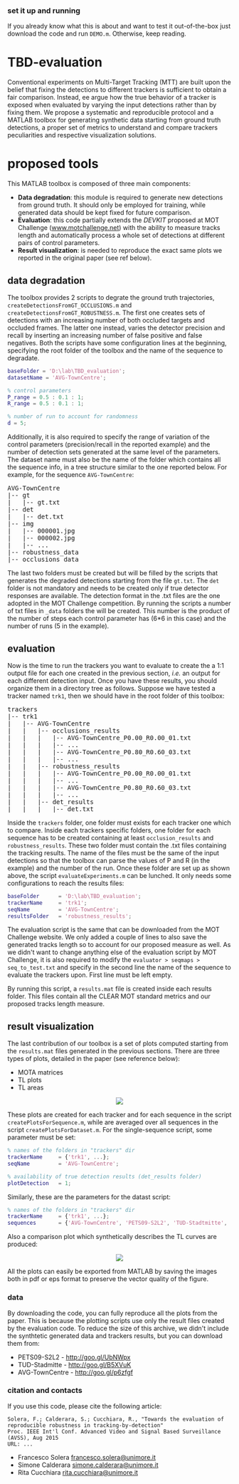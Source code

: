 ### set it up and running
If you already know what this is about and want to test it out-of-the-box just download the code and run `DEMO.m`. Otherwise, keep reading.

# TBD-evaluation
Conventional experiments on Multi-Target Tracking (MTT) are built upon the belief that fixing the detections to different trackers is sufficient to obtain a fair comparison. Instead, ee argue how the true behavior of a tracker is exposed when evaluated by varying the input detections rather than by fixing them. We propose a systematic and reproducible protocol and a MATLAB toolbox for generating synthetic data starting from ground truth detections, a proper set of metrics to understand and compare trackers peculiarities and respective visualization solutions.

# proposed tools
This MATLAB toolbox is composed of three main components:
* **Data degradation**: this module is required to generate new detections from ground truth. It should only be employed for training, while generated data should be kept fixed for future comparison.
* **Evaluation**: this code partially extends the *DEVKIT* proposed at MOT Challenge (www.motchallenge.net) with the ability to measure tracks length and automatically process a whole set of detections at different pairs of control parameters.
* **Result visualization**: is needed to reproduce the exact same plots we reported in the original paper (see ref below).

## data degradation
The toolbox provides 2 scripts to degrate the ground truth trajectories, `createDetectionsFromGT_OCCLUSIONS.m` and `createDetectionsFromGT_ROBUSTNESS.m`. The first one creates sets of detections with an increasing number of both occluded targets and occluded frames. The latter one instead, varies the detector precision and recall by inserting an increasing number of false positive and false negatives. Both the scripts have some configuration lines at the beginning, specifying the root folder of the toolbox and the name of the sequence to degradate.

```matlab
baseFolder = 'D:\lab\TBD_evaluation';
datasetName = 'AVG-TownCentre';

% control parameters
P_range = 0.5 : 0.1 : 1;
R_range = 0.5 : 0.1 : 1;

% number of run to account for randomness
d = 5;
```

Additionally, it is also required to specify the range of variation of the control parameters (precision/recall in the reported example) and the number of detection sets generated at the same level of the parameters. The dataset name must also be the name of the folder which contains all the sequence info, in a tree structure similar to the one reported below. For example, for the sequence `AVG-TownCentre`:

<pre>
AVG-TownCentre
|-- gt
|   |-- gt.txt
|-- det
|   |-- det.txt
|-- img
|   |-- 000001.jpg
|   |-- 000002.jpg
|   |-- ...
|-- robustness_data
|-- occlusions_data
</pre>

The last two folders must be created but will be filled by the scripts that generates the degraded detections starting from the file `gt.txt`. The `det` folder is not mandatory and needs to be created only if true detector responses are available. The detection format in the .txt files are the one adopted in the MOT Challenge competition. By running the scripts a number of txt files in `_data` folders the will be created. This number is the product of the number of steps each control parameter has (6*6 in this case) and the number of runs (5 in the example).

## evaluation
Now is the time to run the trackers you want to evaluate to create the a 1:1 output file for each one created in the previous section, *i.e.* an output for each different detection input. Once you have these results, you should organize them in a directory tree as follows. Suppose we have tested a tracker named `trk1`, then we should have in the root folder of this toolbox:

<pre>
trackers
|-- trk1
|   |-- AVG-TownCentre
|   |   |-- occlusions_results
|   |   |   |-- AVG-TownCentre_P0.00_R0.00_01.txt
|   |   |   |-- ...
|   |   |   |-- AVG-TownCentre_P0.80_R0.60_03.txt
|   |   |   |-- ...
|   |   |-- robustness_results
|   |   |   |-- AVG-TownCentre_P0.00_R0.00_01.txt
|   |   |   |-- ...
|   |   |   |-- AVG-TownCentre_P0.80_R0.60_03.txt
|   |   |   |-- ...
|   |   |-- det_results
|   |   |   |-- det.txt
</pre>

Inside the `trackers` folder, one folder must exists for each tracker one which to compare. Inside each trackers specific folders, one folder for each sequence has to be created containing at least `occlusion_results` and `robustness_results`. These two folder must contain the .txt files containing the tracking results. The name of the files must be the same of the input detections so that the toolbox can parse the values of P and R (in the example) and the number of the run. Once these folder are set up as shown above, the script `evaluateExperiments.m` can be lunched. It only needs some configurations to reach the results files:
```matlab
baseFolder      = 'D:\lab\TBD_evaluation';
trackerName     = 'trk1';
seqName         = 'AVG-TownCentre';
resultsFolder   = 'robustness_results';
```
The evaluation script is the same that can be downloaded from the MOT Challenge website. We only added a couple of lines to also save the generated tracks length so to account for our proposed measure as well. As we didn't want to change anything else of the evaluation script by MOT Challenge, it is also required to modify the `evaluator > seqmaps > seq_to_test.txt` and specify in the second line the name of the sequence to evaluate the trackers upon. First line must be left empty.

By running this script, a `results.mat` file is created inside each results folder. This files contain all the CLEAR MOT standard metrics and our proposed tracks length measure.

## result visualization
The last contribution of our toolbox is a set of plots computed starting from the `results.mat` files generated in the previous sections. There are three types of plots, detailed in the paper (see reference below):
- MOTA matrices
- TL plots
- TL areas

<!-- The MOTA matrices describe how good a tracker is at retrieving true positives, rejecting false detections proposed by the detector and at the same time producing continuous tracks, also accounting for ID switches. Track Length (TL), instead, is the proposed metric and measures the longest sequence of frames in which each GT track was continuously and successfully tracked. So it is a value for each track. Results are then sorted in descending order in a survival curve-like plot. -->

<p align="center">
  <img src="http://imagelab.ing.unimore.it/TBD-evaluation/images/MOTA-TL.png" />
</p>

These plots are created for each tracker and for each sequence in the script `createPlotsForSequence.m`, while are averaged over all sequences in the script `createPlotsForDataset.m`. For the single-sequence script, some parameter must be set:
```matlab
% names of the folders in "trackers" dir
trackerName     = {'trk1', ...};
seqName         = 'AVG-TownCentre';

% availability of true detection results (det_results folder)
plotDetection   = 1;
```
Similarly, these are the parameters for the datast script:
```matlab
% names of the folders in "trackers" dir
trackerName     = {'trk1', ...};
sequences       = {'AVG-TownCentre', 'PETS09-S2L2', 'TUD-Stadtmitte', ...};
```

Also a comparison plot which synthetically describes the TL curves are produced:
<p align="center">
  <img src="http://imagelab.ing.unimore.it/TBD-evaluation/images/comparison.png" />
</p>

All the plots can easily be exported from MATLAB by saving the images both in pdf or eps format to preserve the vector quality of the figure.

### data
By downloading the code, you can fully reproduce all the plots from the paper. This is because the plotting scripts use only the result files created by the evaluation code. To reduce the size of this archive, we didn't include the synthtetic generated data and trackers results, but you can download them from:
* PETS09-S2L2 - http://goo.gl/UbNWpx
* TUD-Stadmitte - http://goo.gl/B5XVuK
* AVG-TownCentre - http://goo.gl/p6zfgf

### citation and contacts
If you use this code, please cite the following article:

```
Solera, F.; Calderara, S.; Cucchiara, R., "Towards the evaluation of reproducible robustness in tracking-by-detection"
Proc. IEEE Int'l Conf. Advanced Video and Signal Based Surveillance (AVSS), Aug 2015
URL: ...
```

- Francesco Solera    francesco.solera@unimore.it
- Simone Calderara    simone.calderara@unimore.it
- Rita Cucchiara        rita.cucchiara@unimore.it
